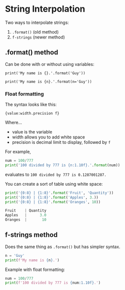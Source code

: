 String Interpolation
====================

Two ways to interpolate strings:

1. `.format()` (old method)
2. `f-strings` (newer method)

.format() method
----------------

Can be done with or without using variables:

`print('My name is {}.'.format('Guy'))`

`print('My name is {n}.'.format(n='Guy'))`

### Float formatting

The syntax looks like this:

`{value:width.precision f}`

Where...
- value is the variable
- width allows you to add white space
- precision is decimal limit to display, followed by `f`

For example,

```python
num = 100/777
print('100 divided by 777 is {n:1.10f}.'.format(num))
```
evaluates to `100 divided by 777 is 0.1287001287.`

You can create a sort of table using white space:

```python
print('{0:8} | {1:8}'.format('Fruit', 'Quantity'))
print('{0:8} | {1:8}'.format('Apples', 3.))
print('{0:8} | {1:8}'.format('Oranges', 10))
```

```python
Fruit    | Quantity
Apples   |      3.0
Oranges  |       10
```

f-strings method
----------------

Does the same thing as `.format()` but has simpler syntax.

```python
n = 'Guy'
print(f'My name is {n}.')
```

Example with float formatting:

```python
num = 100/777
print(f'100 divided by 777 is {num:1.10f}.')
```
